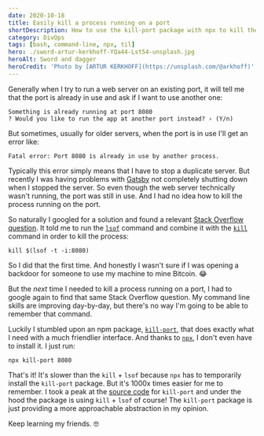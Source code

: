 ```yaml
---
date: 2020-10-18
title: Easily kill a process running on a port
shortDescription: How to use the kill-port package with npx to kill the process running on a given port
category: DivOps
tags: [bash, command-line, npx, til]
hero: ./sword-artur-kerkhoff-YQa44-Lst54-unsplash.jpg
heroAlt: Sword and dagger
heroCredit: 'Photo by [ARTUR KERKHOFF](https://unsplash.com/@arkhoff)'
---
```


Generally when I try to run a web server on an existing port, it will tell me that the port is already in use and ask if I want to use another one:

```shell
Something is already running at port 8080
? Would you like to run the app at another port instead? › (Y/n)
```

But sometimes, usually for older servers, when the port is in use I'll get an error like:

```shell
Fatal error: Port 8080 is already in use by another process.
```

Typically this error simply means that I have to stop a duplicate server. But recently I was having problems with [Gatsby](https://www.gatsbyjs.com/) not completely shutting down when I stopped the server. So even though the web server technically wasn't running, the port was still in use. And I had no idea how to kill the process running on the port.

So naturally I googled for a solution and found a relevant [Stack Overflow question](https://stackoverflow.com/questions/11583562/how-to-kill-a-process-running-on-particular-port-in-linux). It told me to run the [`lsof`](https://linux.die.net/man/8/lsof) command and combine it with the [`kill`](http://linuxcommand.org/lc3_man_pages/kill1.html) command in order to kill the process:

```shell
kill $(lsof -t -i:8080)
```

So I did that the first time. And honestly I wasn't sure if I was opening a backdoor for someone to use my machine to mine Bitcoin. 😂

But the _next_ time I needed to kill a process running on a port, I had to google again to find that same Stack Overflow question. My command line skills are improving day-by-day, but there's no way I'm going to be able to remember that command.

Luckily I stumbled upon an npm package, [`kill-port`](https://www.npmjs.com/package/kill-port), that does exactly what I need with a much friendlier interface. And thanks to [`npx`](https://www.npmjs.com/package/npx), I don't even have to install it. I just run:

```shell
npx kill-port 8080
```

That's it! It's slower than the `kill` + `lsof` because `npx` has to temporarily install the `kill-port` package. But it's 1000x times easier for me to remember. I took a peak at the [source code](https://github.com/tiaanduplessis/kill-port/blob/867012edb415b1ce9a2533e558c6aa0b92b12333/index.js#L34-L36) for `kill-port` and under the hood the package is using `kill` + `lsof` of course! The `kill-port` package is just providing a more approachable abstraction in my opinion.

Keep learning my friends. 🤓
